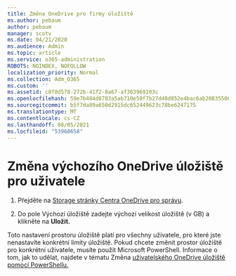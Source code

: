 ```yaml
---
title: Změna OneDrive pro firmy úložiště
ms.author: pebaum
author: pebaum
manager: scotv
ms.date: 04/21/2020
ms.audience: Admin
ms.topic: article
ms.service: o365-administration
ROBOTS: NOINDEX, NOFOLLOW
localization_priority: Normal
ms.collection: Adm_O365
ms.custom: ''
ms.assetid: c8f0d578-272b-41f2-8a67-af363969203c
ms.openlocfilehash: 59e7b484d8783a5ab710e50f7b27d48d852e4bac6ab208355005671621461ce4
ms.sourcegitcommit: b5f7da89a650d2915dc652449623c78be6247175
ms.translationtype: MT
ms.contentlocale: cs-CZ
ms.lasthandoff: 08/05/2021
ms.locfileid: "53968658"
---
```

# <a name="change-the-default-onedrive-storage-space-for-your-users"></a>Změna výchozího OneDrive úložiště pro uživatele

1. Přejděte na [Storage stránky Centra OneDrive pro správu](https://admin.onedrive.com/?v=StorageSettings).
    
2. Do pole Výchozí úložiště zadejte výchozí  velikost úložiště (v GB) a klikněte na **Uložit.**
    
Toto nastavení prostoru úložiště platí pro všechny uživatele, pro které jste nenastavíte konkrétní limity úložiště. Pokud chcete změnit prostor úložiště pro konkrétní uživatele, musíte použít Microsoft PowerShell. Informace o tom, jak to udělat, najdete v tématu Změna [uživatelského OneDrive úložiště pomocí PowerShellu.](https://go.microsoft.com/fwlink/?linkid=866402)
  

